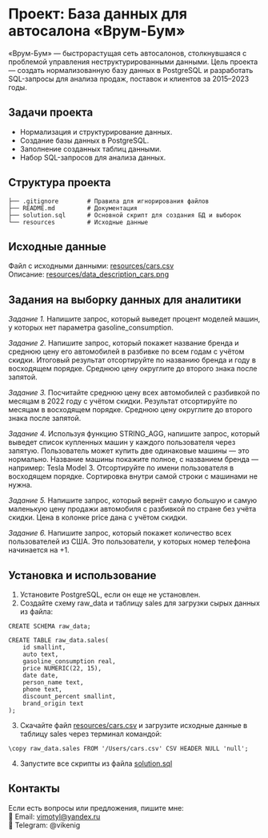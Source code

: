 # Проект: База данных для автосалона «Врум-Бум»

«Врум-Бум» — быстрорастущая сеть автосалонов, столкнувшаяся с проблемой управления неструктурированными данными. Цель проекта — создать нормализованную базу данных в PostgreSQL и разработать SQL-запросы для анализа продаж, поставок и клиентов за 2015–2023 годы.

## Задачи проекта
* Нормализация и структурирование данных.
* Создание базы данных в PostgreSQL.
* Заполнение созданных таблиц данными.
* Набор SQL-запросов для анализа данных.

## Структура проекта
```
├── .gitignore        # Правила для игнорирования файлов 
├── README.md         # Документация   
├── solution.sql      # Основной скрипт для создания БД и выборок  
└── resources         # Исходные данные
```

## Исходные данные
Файл с исходными данными: [resources/cars.csv](https://github.com/vimotyl/de-start-project_vrumbum/blob/main/resources/cars.csv)  
Описание: [resources/data_description_cars.png](https://github.com/vimotyl/de-start-project_vrumbum/blob/main/resources/data_description_cars.png)  


## Задания на выборку данных для аналитики
_Задание 1._
Напишите запрос, который выведет процент моделей машин, у которых нет параметра gasoline_consumption.

_Задание 2._
Напишите запрос, который покажет название бренда и среднюю цену его автомобилей в разбивке по всем годам с учётом скидки. Итоговый результат отсортируйте по названию бренда и году в восходящем порядке. Среднюю цену округлите до второго знака после запятой.

_Задание 3._
Посчитайте среднюю цену всех автомобилей с разбивкой по месяцам в 2022 году с учётом скидки. Результат отсортируйте по месяцам в восходящем порядке. Среднюю цену округлите до второго знака после запятой.

_Задание 4._
Используя функцию STRING_AGG, напишите запрос, который выведет список купленных машин у каждого пользователя через запятую. Пользователь может купить две одинаковые машины — это нормально. Название машины покажите полное, с названием бренда — например: Tesla Model 3. Отсортируйте по имени пользователя в восходящем порядке. Сортировка внутри самой строки с машинами не нужна.

_Задание 5._
Напишите запрос, который вернёт самую большую и самую маленькую цену продажи автомобиля с разбивкой по стране без учёта скидки. Цена в колонке price дана с учётом скидки.

_Задание 6._
Напишите запрос, который покажет количество всех пользователей из США. Это пользователи, у которых номер телефона начинается на +1.


## Установка и использование
1. Установите PostgreSQL, если он еще не установлен.
2. Создайте схему raw_data и таблицу sales для загрузки сырых данных из файла:
```
CREATE SCHEMA raw_data;

CREATE TABLE raw_data.sales(
	id smallint,
	auto text,
	gasoline_consumption real,
	price NUMERIC(22, 15),
	date date,
	person_name text,
	phone text,
	discount_percent smallint,
	brand_origin text
);
```
3. Скачайте файл [resources/cars.csv](https://github.com/vimotyl/de-start-project_vrumbum/blob/main/resources/cars.csv) и загрузите исходные данные в таблицу sales через терминал командой:
```
\copy raw_data.sales FROM '/Users/cars.csv' CSV HEADER NULL 'null';
```
4. Запустите все скрипты из файла [solution.sql](https://github.com/vimotyl/de-start-project_vrumbum/blob/main/solution.sql)


## Контакты
Если есть вопросы или предложения, пишите мне:  
📧 Email: vimotyl@yandex.ru  
💬 Telegram: @vikenig
